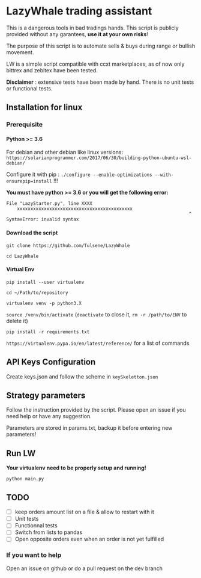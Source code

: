 # LazyWhale trading assistant

This is a dangerous tools in bad tradings hands. This script is publicly provided without any garantees, **use it at your own risks**!

The purpose of this script is to automate sells & buys during range or bullish movement.

LW is a simple script compatible with ccxt marketplaces, as of now only bittrex and zebitex have been tested.

**Disclaimer** : extensive tests have been made by hand. There is no unit tests or functional tests.

## Installation for linux
### Prerequisite
#### Python >= 3.6 

For debian and other debian like linux versions:
`https://solarianprogrammer.com/2017/06/30/building-python-ubuntu-wsl-debian/`

Configure it with pip : `./configure --enable-optimizations --with-ensurepip=install` !!!

**You must have python >= 3.6 or you will get the following error:**

```
File "LazyStarter.py", line XXXX
    xxxxxxxxxxxxxxxxxxxxxxxxxxxxxxxxxxxxxxxxxxx
                                                                    ^
SyntaxError: invalid syntax
```

#### Download the script

`git clone https://github.com/Tulsene/LazyWhale`

`cd LazyWhale`

#### Virtual Env

`pip install --user virtualenv`

`cd ~/Path/to/repository`

`virtualenv venv -p python3.X`

`source /venv/bin/activate` (`deactivate`  to close it, `rm -r /path/to/ENV` to delete it)

`pip install -r requirements.txt`

`https://virtualenv.pypa.io/en/latest/reference/` for a list of commands


## API Keys Configuration

Create keys.json and follow the scheme in `keySkeletton.json`

## Strategy parameters

Follow the instruction provided by the script. Please open an issue if you need help or have any suggestion.

Parameters are stored in params.txt, backup it before entering new parameters!

## Run LW

**Your virtualenv need to be properly setup and running!**

`python main.py` 


## TODO
- [ ] keep orders amount list on a file & allow to restart with it
- [ ] Unit tests
- [ ] Functionnal tests
- [ ] Switch from lists to pandas
- [ ] Open opposite orders even when an order is not yet fulfilled 

### If you want to help

Open an issue on github or do a pull request on the dev branch